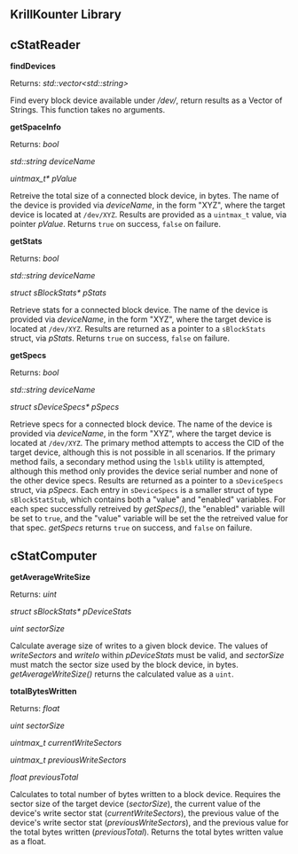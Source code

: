 KrillKounter Library
-------------------

## cStatReader

**findDevices**

Returns: *std::vector\<std::string\>*

Find every block device available under */dev/*, return results as a Vector of Strings. This function takes no arguments.

**getSpaceInfo**

Returns: *bool*

*std::string deviceName*

*uintmax_t\* pValue*

Retreive the total size of a connected block device, in bytes. The name of the device is provided via *deviceName*, in the form "XYZ", where the target device is located at `/dev/XYZ`. Results are provided as a `uintmax_t` value, via pointer *pValue*. Returns `true` on success, `false` on failure.

**getStats**

Returns: *bool*

*std::string deviceName*

*struct sBlockStats\* pStats*

Retrieve stats for a connected block device. The name of the device is provided via *deviceName*, in the form "XYZ", where the target device is located at `/dev/XYZ`. Results are returned as a pointer to a `sBlockStats` struct, via *pStats*. Returns `true` on success, `false` on failure.

**getSpecs**

Returns: *bool*

*std::string deviceName*

*struct sDeviceSpecs\* pSpecs*

Retrieve specs for a connected block device. The name of the device is provided via *deviceName*, in the form "XYZ", where the target device is located at `/dev/XYZ`. The primary method attempts to access the CID of the target device, although this is not possible in all scenarios. If the primary method fails, a secondary method using the `lsblk` utility is attempted, although this method only provides the device serial number and none of the other device specs. Results are returned as a pointer to a `sDeviceSpecs` struct, via *pSpecs*. Each entry in `sDeviceSpecs` is a smaller struct of type `sBlockStatStub`, which contains both a "value" and "enabled" variables. For each spec successfully retreived by *getSpecs()*, the "enabled" variable will be set to `true`, and the "value" variable will be set the the retreived value for that spec.
*getSpecs* returns `true` on success, and `false` on failure.

## cStatComputer

**getAverageWriteSize**

Returns: *uint*

*struct sBlockStats\* pDeviceStats*

*uint sectorSize*

Calculate average size of writes to a given block device. The values of *writeSectors* and *writeIo* within *pDeviceStats* must be valid, and *sectorSize* must match the sector size used by the block device, in bytes. *getAverageWriteSize()* returns the calculated value as a `uint`.

**totalBytesWritten**

Returns: *float*

*uint sectorSize*
    
*uintmax_t currentWriteSectors*

*uintmax_t previousWriteSectors*

*float previousTotal*

Calculates to total number of bytes written to a block device. Requires the sector size of the target device (*sectorSize*), the current value of the device's write sector stat (*currentWriteSectors*), the previous value of the device's write sector stat (*previousWriteSectors*), and the previous value for the total bytes written (*previousTotal*). Returns the total bytes written value as a float.
